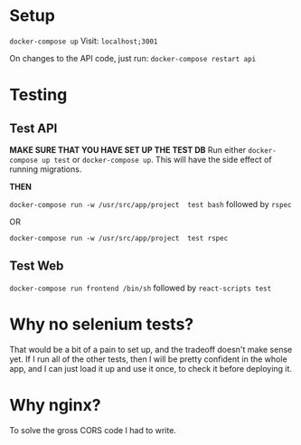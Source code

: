# Setup
`docker-compose up`
Visit:
`localhost;3001`

On changes to the API code, just run:
`docker-compose restart api`

# Testing
## Test API

**MAKE SURE THAT YOU HAVE SET UP THE TEST DB**
Run either `docker-compose up test` or `docker-compose up`.  This will have the side effect of running migrations.

**THEN**

`docker-compose run -w /usr/src/app/project  test bash` followed by `rspec`

OR

`docker-compose run -w /usr/src/app/project  test rspec`

## Test Web
`docker-compose run frontend /bin/sh` followed by `react-scripts test`

# Why no selenium tests?

That would be a bit of a pain to set up, and the tradeoff doesn't make sense yet.  If I run all of the other tests, then I will be pretty confident in the whole app, and I can just load it up and use it once, to check it before deploying it.

# Why nginx?

To solve the gross CORS code I had to write.

